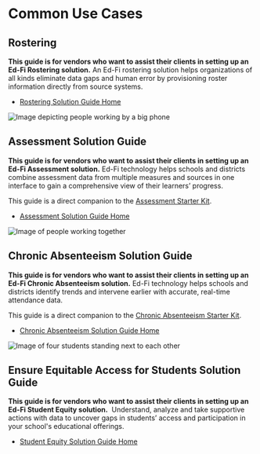 # Common Use Cases

## Rostering

**This guide is for vendors who want to assist their clients in setting up an
Ed-Fi Rostering solution.** An Ed-Fi rostering solution helps organizations of
all kinds eliminate data gaps and human error by provisioning roster information
directly from source systems.

* [Rostering Solution Guide Home](./rostering-solution-guide/readme.md)

![Image depicting people working by a big
phone](https://edfidocs.blob.core.windows.net/$web/img/getting-started/solution-guides/Aaah-Big-Phone@0.33x.png)

## Assessment Solution Guide

**This guide is for vendors who want to assist their clients in setting up an
Ed-Fi Assessment solution.** Ed-Fi technology helps schools and districts
combine assessment data from multiple measures and sources in one interface to
gain a comprehensive view of their learners’ progress.

This guide is a direct companion to the [Assessment Starter
Kit](https://edfi.atlassian.net/wiki/spaces/SK/pages/21999134/Assessment+Starter+Kit).

* [Assessment Solution Guide Home](./assessment-solution-guide/readme.md)

![Image of people working
together](https://edfidocs.blob.core.windows.net/$web/img/getting-started/solution-guides/Coders-Perhaps@0.33x.png)

## Chronic Absenteeism Solution Guide

**This guide is for vendors who want to assist their clients in setting up an
Ed-Fi Chronic Absenteeism solution.** Ed-Fi technology helps schools and
districts identify trends and intervene earlier with accurate, real-time
attendance data.

This guide is a direct companion to the [Chronic Absenteeism Starter
Kit](https://edfi.atlassian.net/wiki/spaces/SK/pages/21996654/Chronic+Absenteeism+Starter+Kit).

* [Chronic Absenteeism Solution Guide
  Home](./chronic-absenteeism-solution-guide/readme.md)

![Image of four students standing next to each
other](https://edfidocs.blob.core.windows.net/$web/img/getting-started/solution-guides/School-Districts-Isometric-Ensure-Equitable-Access2.png)

## Ensure Equitable Access for Students Solution Guide

**This guide is for vendors who want to assist their clients in setting up an
Ed-Fi Student Equity solution.**  Understand, analyze and take supportive
actions with data to uncover gaps in students’ access and participation in your
school's educational offerings.

* [Student Equity Solution Guide
  Home](./student-equity-solution-guide/readme.md)
